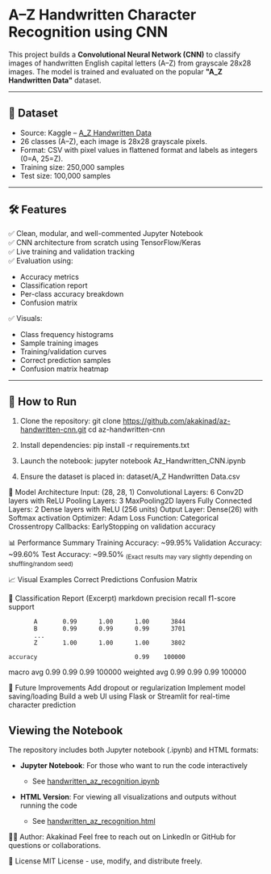 # A–Z Handwritten Character Recognition using CNN

This project builds a **Convolutional Neural Network (CNN)** to classify images of handwritten English capital letters (A–Z) from grayscale 28x28 images. The model is trained and evaluated on the popular **"A_Z Handwritten Data"** dataset.

---

## 📁 Dataset

- Source: Kaggle – [A_Z Handwritten Data](https://www.kaggle.com/datasets/sachinpatel21/az-handwritten-alphabets-in-csv-format)
- 26 classes (A–Z), each image is 28x28 grayscale pixels.
- Format: CSV with pixel values in flattened format and labels as integers (0=A, 25=Z).
- Training size: 250,000 samples  
- Test size: 100,000 samples

---

## 🛠 Features

✅ Clean, modular, and well-commented Jupyter Notebook  
✅ CNN architecture from scratch using TensorFlow/Keras  
✅ Live training and validation tracking  
✅ Evaluation using:
- Accuracy metrics
- Classification report
- Per-class accuracy breakdown
- Confusion matrix

✅ Visuals:
- Class frequency histograms
- Sample training images
- Training/validation curves
- Correct prediction samples
- Confusion matrix heatmap

---

## 🚀 How to Run

1. Clone the repository:
   git clone https://github.com/akakinad/az-handwritten-cnn.git
   cd az-handwritten-cnn

2. Install dependencies:
    pip install -r requirements.txt

3. Launch the notebook:
    jupyter notebook Az_Handwritten_CNN.ipynb

4. Ensure the dataset is placed in:
    dataset/A_Z Handwritten Data.csv

🧠 Model Architecture
    Input: (28, 28, 1)
    Convolutional Layers: 6 Conv2D layers with ReLU
    Pooling Layers: 3 MaxPooling2D layers
    Fully Connected Layers: 2 Dense layers with ReLU (256 units)
    Output Layer: Dense(26) with Softmax activation
    Optimizer: Adam
    Loss Function: Categorical Crossentropy
    Callbacks: EarlyStopping on validation accuracy 

📊 Performance Summary
    Training Accuracy: ~99.95%
    Validation Accuracy: ~99.60%
    Test Accuracy: ~99.50%
    <sub>(Exact results may vary slightly depending on shuffling/random seed)</sub>

📈 Visual Examples
    Correct Predictions	
    Confusion Matrix

🧾 Classification Report (Excerpt)
    markdown
              precision    recall  f1-score   support

           A       0.99      1.00      1.00      3844
           B       0.99      0.99      0.99      3701
           ...
           Z       1.00      1.00      1.00      3802

    accuracy                           0.99    100000
   macro avg       0.99      0.99      0.99    100000
weighted avg       0.99      0.99      0.99    100000

📌 Future Improvements
    Add dropout or regularization
    Implement model saving/loading
    Build a web UI using Flask or Streamlit for real-time character prediction

## Viewing the Notebook

The repository includes both Jupyter notebook (.ipynb) and HTML formats:

- **Jupyter Notebook**: For those who want to run the code interactively
  - See [handwritten_az_recognition.ipynb](./notebooks/handwritten_az_recognition.ipynb)

- **HTML Version**: For viewing all visualizations and outputs without running the code
  - See [handwritten_az_recognition.html](./notebooks/handwritten_az_recognition.html)

👨‍💻 Author: Akakinad
    Feel free to reach out on LinkedIn or GitHub for questions or collaborations.

📄 License
MIT License - use, modify, and distribute freely.
